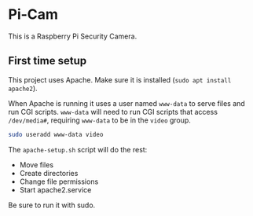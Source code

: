 # Pi-Cam

This is a Raspberry Pi Security Camera.

## First time setup

This project uses Apache. Make sure it is installed (`sudo apt install apache2`).

When Apache is running it uses a user named `www-data` to serve files and run CGI scripts. `www-data` will need to run CGI scripts that access `/dev/media#`, requiring `www-data` to be in the `video` group.

```bash
sudo useradd www-data video
```

The `apache-setup.sh` script will do the rest:
* Move files
* Create directories
* Change file permissions
* Start apache2.service

Be sure to run it with sudo.
